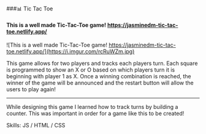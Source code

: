 ###📊 Tic Tac Toe
#### This is a well made Tic-Tac-Toe game! https://jasminedm-tic-tac-toe.netlify.app/
![This is a well made Tic-Tac-Toe game! https://jasminedm-tic-tac-toe.netlify.app/](https://i.imgur.com/rcRuWZm.jpg)

This game allows for two players and tracks each players turn. Each square is programmed to show an X or O based on which players turn it is beginning with player 1 as X. Once a winning combination is reached, the winner of the game will be announced and the restart button will allow the users to play again!
<hr>
While designing this game I learned how to track turns by building  a counter. This was important in order for a game like this to be created!

Skills:  JS / HTML / CSS

